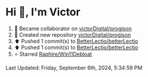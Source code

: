 <h1>Hi 👋, I'm Victor </h1>

<!--RECENT_ACTIVITY:start-->
1. 🤝 Became collaborator on [victorDigital/progjson](https://github.com/victorDigital/progjson)<br>
2. 📔 Created new repository [victorDigital/progjson](https://github.com/victorDigital/progjson)<br>
3. ⬆️ Pushed 1 commit(s) to [BetterLectio/betterLectio](https://github.com/BetterLectio/betterLectio)<br>
4. ⬆️ Pushed 1 commit(s) to [BetterLectio/betterLectio](https://github.com/BetterLectio/betterLectio)<br>
5. ⭐ Starred [Raphire/Win11Debloat](https://github.com/Raphire/Win11Debloat)<br>
<!--RECENT_ACTIVITY:end-->

<!--RECENT_ACTIVITY:last_update-->
Last Updated: Friday, September 6th, 2024, 5:34:59 PM
<!--RECENT_ACTIVITY:last_update_end-->
